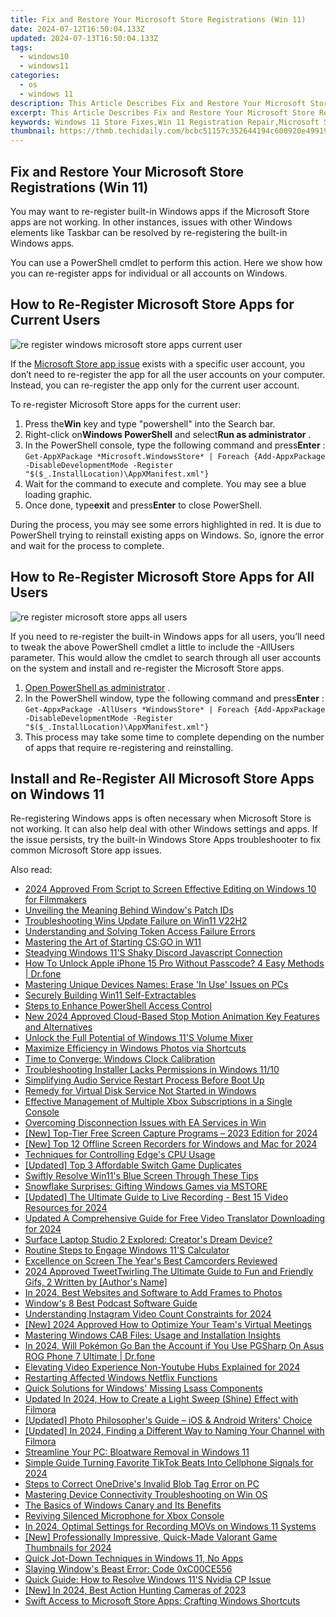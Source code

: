 ```yaml
---
title: Fix and Restore Your Microsoft Store Registrations (Win 11)
date: 2024-07-12T16:50:04.133Z
updated: 2024-07-13T16:50:04.133Z
tags:
  - windows10
  - windows11
categories:
  - os
  - windows 11
description: This Article Describes Fix and Restore Your Microsoft Store Registrations (Win 11)
excerpt: This Article Describes Fix and Restore Your Microsoft Store Registrations (Win 11)
keywords: Windows 11 Store Fixes,Win 11 Registration Repair,Microsoft Store Recovery,Windows Update Issues,Credential Restoration,Software Registration Fix,MS Store Errors Resolve
thumbnail: https://thmb.techidaily.com/bcbc51157c352644194c600920e499191baf99c44df36ba0afe44f838e8a5666.jpg
---
```


## Fix and Restore Your Microsoft Store Registrations (Win 11)

 You may want to re-register built-in Windows apps if the Microsoft Store apps are not working. In other instances, issues with other Windows elements like Taskbar can be resolved by re-registering the built-in Windows apps.

 You can use a PowerShell cmdlet to perform this action. Here we show how you can re-register apps for individual or all accounts on Windows.

## How to Re-Register Microsoft Store Apps for Current Users
![re register windows microsoft store apps current user](https://static1.makeuseofimages.com/wordpress/wp-content/uploads/2023/03/re-register-windows-microsoft-store-apps-current-user.jpg)

 If the [Microsoft Store app issue](https://www.makeuseof.com/tag/5-tips-fix-windows-store-app-issues-windows-10/) exists with a specific user account, you don’t need to re-register the app for all the user accounts on your computer. Instead, you can re-register the app only for the current user account.

To re-register Microsoft Store apps for the current user:

1. Press the**Win** key and type "powershell" into the Search bar.
2. Right-click on**Windows PowerShell** and select**Run as administrator** .
3. In the PowerShell console, type the following command and press**Enter** :  
`Get-AppXPackage *Microsoft.WindowsStore* | Foreach {Add-AppxPackage -DisableDevelopmentMode -Register "$($_.InstallLocation)\AppXManifest.xml"}`
4. Wait for the command to execute and complete. You may see a blue loading graphic.
5. Once done, type**exit** and press**Enter** to close PowerShell.

 During the process, you may see some errors highlighted in red. It is due to PowerShell trying to reinstall existing apps on Windows. So, ignore the error and wait for the process to complete.

## How to Re-Register Microsoft Store Apps for All Users
![re register microsoft store apps all users](https://static1.makeuseofimages.com/wordpress/wp-content/uploads/2023/03/re-register-microsoft-store-apps-all-users.jpg)

 If you need to re-register the built-in Windows apps for all users, you’ll need to tweak the above PowerShell cmdlet a little to include the -AllUsers parameter. This would allow the cmdlet to search through all user accounts on the system and install and re-register the Microsoft Store apps.

1. [Open PowerShell as administrator](https://www.makeuseof.com/windows-11-powershell-administrator/) .
2. In the PowerShell window, type the following command and press**Enter** :  
`Get-AppxPackage -AllUsers *WindowsStore* | Foreach {Add-AppxPackage -DisableDevelopmentMode -Register "$($_.InstallLocation)\AppXManifest.xml"}`
3. This process may take some time to complete depending on the number of apps that require re-registering and reinstalling.

## Install and Re-Register All Microsoft Store Apps on Windows 11

 Re-registering Windows apps is often necessary when Microsoft Store is not working. It can also help deal with other Windows settings and apps. If the issue persists, try the built-in Windows Store Apps troubleshooter to fix common Microsoft Store app issues.


<ins class="adsbygoogle"
     style="display:block"
     data-ad-format="autorelaxed"
     data-ad-client="ca-pub-7571918770474297"
     data-ad-slot="1223367746"></ins>



<ins class="adsbygoogle"
     style="display:block"
     data-ad-client="ca-pub-7571918770474297"
     data-ad-slot="8358498916"
     data-ad-format="auto"
     data-full-width-responsive="true"></ins>



<span class="atpl-alsoreadstyle">Also read:</span>
<div><ul>
<li><a href="https://some-techniques.techidaily.com/2024-approved-from-script-to-screen-effective-editing-on-windows-10-for-filmmakers/"><u>2024 Approved  From Script to Screen  Effective Editing on Windows 10 for Filmmakers</u></a></li>
<li><a href="https://win11-tips.techidaily.com/unveiling-the-meaning-behind-windows-patch-ids/"><u>Unveiling the Meaning Behind Window's Patch IDs</u></a></li>
<li><a href="https://win11-tips.techidaily.com/troubleshooting-wins-update-failure-on-win11-v22h2/"><u>Troubleshooting Wins Update Failure on Win11 V22H2</u></a></li>
<li><a href="https://win11-tips.techidaily.com/understanding-and-solving-token-access-failure-errors/"><u>Understanding and Solving Token Access Failure Errors</u></a></li>
<li><a href="https://win11-tips.techidaily.com/mastering-the-art-of-starting-csgo-in-w11/"><u>Mastering the Art of Starting CS:GO in W11</u></a></li>
<li><a href="https://win11-tips.techidaily.com/steadying-windows-11s-shaky-discord-javascript-connection/"><u>Steadying Windows 11'S Shaky Discord Javascript Connection</u></a></li>
<li><a href="https://iphone-unlock.techidaily.com/how-to-unlock-apple-iphone-15-pro-without-passcode-4-easy-methods-drfone-by-drfone-ios/"><u>How To Unlock Apple iPhone 15 Pro Without Passcode? 4 Easy Methods | Dr.fone</u></a></li>
<li><a href="https://win11-tips.techidaily.com/mastering-unique-devices-names-erase-in-use-issues-on-pcs/"><u>Mastering Unique Devices Names: Erase 'In Use' Issues on PCs</u></a></li>
<li><a href="https://win11-tips.techidaily.com/securely-building-win11-self-extractables/"><u>Securely Building Win11 Self-Extractables</u></a></li>
<li><a href="https://win11-tips.techidaily.com/steps-to-enhance-powershell-access-control/"><u>Steps to Enhance PowerShell Access Control</u></a></li>
<li><a href="https://video-content-creator.techidaily.com/new-2024-approved-cloud-based-stop-motion-animation-key-features-and-alternatives/"><u>New 2024 Approved Cloud-Based Stop Motion Animation Key Features and Alternatives</u></a></li>
<li><a href="https://win11-tips.techidaily.com/unlock-the-full-potential-of-windows-11s-volume-mixer/"><u>Unlock the Full Potential of Windows 11'S Volume Mixer</u></a></li>
<li><a href="https://win11-tips.techidaily.com/maximize-efficiency-in-windows-photos-via-shortcuts/"><u>Maximize Efficiency in Windows Photos via Shortcuts</u></a></li>
<li><a href="https://win11-tips.techidaily.com/time-to-converge-windows-clock-calibration/"><u>Time to Converge: Windows Clock Calibration</u></a></li>
<li><a href="https://win11-tips.techidaily.com/troubleshooting-installer-lacks-permissions-in-windows-1110/"><u>Troubleshooting Installer Lacks Permissions in Windows 11/10</u></a></li>
<li><a href="https://win11-tips.techidaily.com/simplifying-audio-service-restart-process-before-boot-up/"><u>Simplifying Audio Service Restart Process Before Boot Up</u></a></li>
<li><a href="https://win11-tips.techidaily.com/remedy-for-virtual-disk-service-not-started-in-windows/"><u>Remedy for Virtual Disk Service Not Started in Windows</u></a></li>
<li><a href="https://games-able.techidaily.com/effective-management-of-multiple-xbox-subscriptions-in-a-single-console/"><u>Effective Management of Multiple Xbox Subscriptions in a Single Console</u></a></li>
<li><a href="https://win11-tips.techidaily.com/overcoming-disconnection-issues-with-ea-services-in-win/"><u>Overcoming Disconnection Issues with EA Services in Win</u></a></li>
<li><a href="https://screen-sharing-recording.techidaily.com/new-top-tier-free-screen-capture-programs-2023-edition-for-2024/"><u>[New] Top-Tier Free Screen Capture Programs – 2023 Edition for 2024</u></a></li>
<li><a href="https://video-screen-grab.techidaily.com/new-top-12-offline-screen-recorders-for-windows-and-mac-for-2024/"><u>[New] Top 12 Offline Screen Recorders for Windows and Mac for 2024</u></a></li>
<li><a href="https://win11-tips.techidaily.com/techniques-for-controlling-edges-cpu-usage/"><u>Techniques for Controlling Edge's CPU Usage</u></a></li>
<li><a href="https://digital-screen-recording.techidaily.com/updated-top-3-affordable-switch-game-duplicates/"><u>[Updated] Top 3 Affordable Switch Game Duplicates</u></a></li>
<li><a href="https://win11-tips.techidaily.com/swiftly-resolve-win11s-blue-screen-through-these-tips/"><u>Swiftly Resolve Win11's Blue Screen Through These Tips</u></a></li>
<li><a href="https://win11-tips.techidaily.com/snowflake-surprises-gifting-windows-games-via-mstore/"><u>Snowflake Surprises: Gifting Windows Games via MSTORE</u></a></li>
<li><a href="https://youtube-tips.techidaily.com/ed-the-ultimate-guide-to-live-recording-best-15-video-resources-for-2024/"><u>[Updated] The Ultimate Guide to Live Recording - Best 15 Video Resources for 2024</u></a></li>
<li><a href="https://ai-voice-clone.techidaily.com/updated-a-comprehensive-guide-for-free-video-translator-downloading-for-2024/"><u>Updated A Comprehensive Guide for Free Video Translator Downloading for 2024</u></a></li>
<li><a href="https://win11-tips.techidaily.com/surface-laptop-studio-2-explored-creators-dream-device/"><u>Surface Laptop Studio 2 Explored: Creator's Dream Device?</u></a></li>
<li><a href="https://win11-tips.techidaily.com/routine-steps-to-engage-windows-11s-calculator/"><u>Routine Steps to Engage Windows 11'S Calculator</u></a></li>
<li><a href="https://extra-tips.techidaily.com/excellence-on-screen-the-years-best-camcorders-reviewed/"><u>Excellence on Screen  The Year's Best Camcorders Reviewed</u></a></li>
<li><a href="https://twitter-videos.techidaily.com/2024-approved-tweettwirling-the-ultimate-guide-to-fun-and-friendly-gifs-2-written-by-authors-name/"><u>2024 Approved  TweetTwirling  The Ultimate Guide to Fun and Friendly Gifs, 2 Written by [Author's Name]</u></a></li>
<li><a href="https://extra-lessons.techidaily.com/in-2024-best-websites-and-software-to-add-frames-to-photos/"><u>In 2024, Best Websites and Software to Add Frames to Photos</u></a></li>
<li><a href="https://extra-hints.techidaily.com/windows-8-best-podcast-software-guide/"><u>Window's 8  Best Podcast Software Guide</u></a></li>
<li><a href="https://instagram-video-recordings.techidaily.com/understanding-instagram-video-count-constraints-for-2024/"><u>Understanding Instagram  Video Count Constraints for 2024</u></a></li>
<li><a href="https://video-screen-grab.techidaily.com/new-2024-approved-how-to-optimize-your-teams-virtual-meetings/"><u>[New] 2024 Approved  How to Optimize Your Team's Virtual Meetings</u></a></li>
<li><a href="https://win11-tips.techidaily.com/mastering-windows-cab-files-usage-and-installation-insights/"><u>Mastering Windows CAB Files: Usage and Installation Insights</u></a></li>
<li><a href="https://android-pokemon-go.techidaily.com/in-2024-will-pokemon-go-ban-the-account-if-you-use-pgsharp-on-asus-rog-phone-7-ultimate-drfone-by-drfone-virtual-android/"><u>In 2024, Will Pokémon Go Ban the Account if You Use PGSharp On Asus ROG Phone 7 Ultimate | Dr.fone</u></a></li>
<li><a href="https://youtube-clips.techidaily.com/elevating-video-experience-non-youtube-hubs-explained-for-2024/"><u>Elevating Video Experience  Non-Youtube Hubs Explained for 2024</u></a></li>
<li><a href="https://win11-tips.techidaily.com/restarting-affected-windows-netflix-functions/"><u>Restarting Affected Windows Netflix Functions</u></a></li>
<li><a href="https://win11-tips.techidaily.com/quick-solutions-for-windows-missing-lsass-components/"><u>Quick Solutions for Windows' Missing Lsass Components</u></a></li>
<li><a href="https://ai-editing-video.techidaily.com/updated-in-2024-how-to-create-a-light-sweep-shine-effect-with-filmora/"><u>Updated In 2024, How to Create a Light Sweep (Shine) Effect with Filmora</u></a></li>
<li><a href="https://extra-guidance.techidaily.com/updated-photo-philosophers-guide-ios-and-android-writers-choice/"><u>[Updated] Photo Philosopher's Guide – iOS & Android Writers' Choice</u></a></li>
<li><a href="https://eaxpv-info.techidaily.com/updated-in-2024-finding-a-different-way-to-naming-your-channel-with-filmora/"><u>[Updated] In 2024, Finding a Different Way to Naming Your Channel with Filmora</u></a></li>
<li><a href="https://win11-tips.techidaily.com/streamline-your-pc-bloatware-removal-in-windows-11/"><u>Streamline Your PC: Bloatware Removal in Windows 11</u></a></li>
<li><a href="https://extra-approaches.techidaily.com/simple-guide-turning-favorite-tiktok-beats-into-cellphone-signals-for-2024/"><u>Simple Guide  Turning Favorite TikTok Beats Into Cellphone Signals for 2024</u></a></li>
<li><a href="https://win11-tips.techidaily.com/steps-to-correct-onedrives-invalid-blob-tag-error-on-pc/"><u>Steps to Correct OneDrive's Invalid Blob Tag Error on PC</u></a></li>
<li><a href="https://win11-tips.techidaily.com/mastering-device-connectivity-troubleshooting-on-win-os/"><u>Mastering Device Connectivity Troubleshooting on Win OS</u></a></li>
<li><a href="https://win11-tips.techidaily.com/the-basics-of-windows-canary-and-its-benefits/"><u>The Basics of Windows Canary and Its Benefits</u></a></li>
<li><a href="https://win11-tips.techidaily.com/reviving-silenced-microphone-for-xbox-console/"><u>Reviving Silenced Microphone for Xbox Console</u></a></li>
<li><a href="https://on-screen-recording.techidaily.com/in-2024-optimal-settings-for-recording-movs-on-windows-11-systems/"><u>In 2024, Optimal Settings for Recording MOVs on Windows 11 Systems</u></a></li>
<li><a href="https://youtube-data.techidaily.com/rofessionally-impressive-quick-made-valorant-game-thumbnails-for-2024/"><u>[New] Professionally Impressive, Quick-Made Valorant Game Thumbnails for 2024</u></a></li>
<li><a href="https://win11-tips.techidaily.com/quick-jot-down-techniques-in-windows-11-no-apps/"><u>Quick Jot-Down Techniques in Windows 11, No Apps</u></a></li>
<li><a href="https://win11-tips.techidaily.com/slaying-windows-beast-error-code-0xc00ce556/"><u>Slaying Window's Beast Error: Code 0xC00CE556</u></a></li>
<li><a href="https://win11-tips.techidaily.com/quick-guide-how-to-resolve-windows-11s-nvidia-cp-issue/"><u>Quick Guide: How to Resolve Windows 11'S Nvidia CP Issue</u></a></li>
<li><a href="https://vp-tips.techidaily.com/new-in-2024-best-action-hunting-cameras-of-2023/"><u>[New] In 2024, Best Action Hunting Cameras of 2023</u></a></li>
<li><a href="https://win11-tips.techidaily.com/swift-access-to-microsoft-store-apps-crafting-windows-shortcuts/"><u>Swift Access to Microsoft Store Apps: Crafting Windows Shortcuts</u></a></li>
</ul></div>
